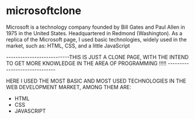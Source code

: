 # microsoftclone


Microsoft is a technology company founded by Bill Gates and Paul Allen in 1975 in the United States. Headquartered in Redmond (Washington). As a replica of the Microsoft page, I used basic technologies, widely used in the market, such as: HTML, CSS, and a little JavaScript

---------------------------THIS IS JUST A CLONE PAGE, WITH THE INTEND TO GET MORE KNOWLEDGE IN THE AREA OF PROGRAMMING !!!!! ------------------------------


HERE I USED THE MOST BASIC AND MOST USED TECHNOLOGIES IN THE WEB DEVELOPMENT MARKET, AMONG THEM ARE:

- HTML
- CSS
- JAVASCRIPT
